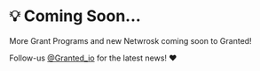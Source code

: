 # 💡 Coming Soon...

More Grant Programs and new Netwrosk coming soon to Granted!&#x20;

Follow-us [@Granted\_io](https://twitter.com/Granted\_io) for the latest news! ♥️

